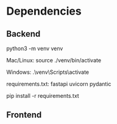 # Dependencies

## Backend
python3 -m venv venv

Mac/Linux: source ./venv/bin/activate

Windows: .\venv\Scripts\activate

requirements.txt:
fastapi
uvicorn
pydantic

pip install -r requirements.txt

## Frontend

